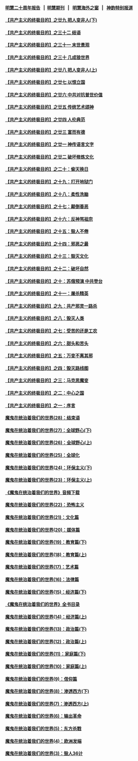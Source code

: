 #### [明慧二十周年报告](https://github.com/gfw-breaker/mh-reports/blob/master/README.md?t=07232220) &nbsp;&nbsp;|&nbsp;&nbsp;[明慧期刊](https://github.com/gfw-breaker/mh-qikan) &nbsp;&nbsp;|&nbsp;&nbsp; [明慧海外之窗](https://github.com/gfw-breaker/mh-news/blob/master/README.md?t=07232220) &nbsp;&nbsp;|&nbsp;&nbsp; [神韵特别报道](https://github.com/gfw-breaker/mh-news/blob/master/shenyun.md?t=07232220) 

#### [【共产主义的终极目的】之廿九 把人变非人(下)](../pages/nsc422/n11344140.md?t=07232220) 

#### [【共产主义的终极目的】之三十二 结语](../pages/nsc422/n11360535.md?t=07232220) 

#### [【共产主义的终极目的】之三十一 末世景观](../pages/nsc422/n11351129.md?t=07232220) 

#### [【共产主义的终极目的】之三十 几成狼世界](../pages/nsc422/n11348280.md?t=07232220) 

#### [【共产主义的终极目的】之廿八 把人变非人(上)](../pages/nsc422/n11340492.md?t=07232220) 

#### [【共产主义的终极目的】之廿七 以恨立国](../pages/nsc422/n11336944.md?t=07232220) 

#### [【共产主义的终极目的】之廿六 中共对抗普世价值](../pages/nsc422/n11324785.md?t=07232220) 

#### [【共产主义的终极目的】之廿五 传统艺术颂神](../pages/nsc422/n11296396.md?t=07232220) 

#### [【共产主义的终极目的】之廿四 人伦典范](../pages/nsc422/n11296397.md?t=07232220) 

#### [【共产主义的终极目的】之廿三 富而有德](../pages/nsc422/n11283598.md?t=07232220) 

#### [【共产主义的终极目的】之廿一 神传语言文字](../pages/nsc422/n11263265.md?t=07232220) 

#### [【共产主义的终极目的】之廿二 破坏修炼文化](../pages/nsc422/n11245728.md?t=07232220) 

#### [【共产主义的终极目的】之二十：偷天换日](../pages/nsc422/n11238846.md?t=07232220) 

#### [【共产主义的终极目的】之十九：打开地狱门](../pages/nsc422/n11206376.md?t=07232220) 

#### [【共产主义的终极目的】之十八：柔性洗脑](../pages/nsc422/n11199994.md?t=07232220) 

#### [【共产主义的终极目的】之十七：颠倒善恶](../pages/nsc422/n11179782.md?t=07232220) 

#### [【共产主义的终极目的】之十六：反神骂祖宗](../pages/nsc422/n11166798.md?t=07232220) 

#### [【共产主义的终极目的】之十五：毁人不倦](../pages/nsc422/n11166792.md?t=07232220) 

#### [【共产主义的终极目的】之十四：邪恶之最](../pages/nsc422/n11150249.md?t=07232220) 

#### [【共产主义的终极目的】之十三：毁灭文化](../pages/nsc422/n11135227.md?t=07232220) 

#### [【共产主义的终极目的】之十二：破坏自然](../pages/nsc422/n11135214.md?t=07232220) 

#### [【共产主义的终极目的】之十：苏俄预演 中共登台](../pages/nsc422/n11118424.md?t=07232220) 

#### [【共产主义的终极目的】之十一：屠杀精英](../pages/nsc422/n11118442.md?t=07232220) 

#### [【共产主义的终极目的】之九：共产邪灵一路杀](../pages/nsc422/n11114139.md?t=07232220) 

#### [【共产主义的终极目的】之八：毁灭人类](../pages/nsc422/n11108503.md?t=07232220) 

#### [【共产主义的终极目的】之七：受苦的还是工农](../pages/nsc422/n11101809.md?t=07232220) 

#### [【共产主义的终极目的】之六：甜头和苦头](../pages/nsc422/n11096971.md?t=07232220) 

#### [【共产主义的终极目的】之五：万变不离其邪](../pages/nsc422/n11091285.md?t=07232220) 

#### [【共产主义的终极目的】之四：毁灭路线图](../pages/nsc422/n11086284.md?t=07232220) 

#### [【共产主义的终极目的】之三：马克思魔变](../pages/nsc422/n11061941.md?t=07232220) 

#### [【共产主义的终极目的】之二：中心之国](../pages/nsc422/n11047728.md?t=07232220) 

#### [【共产主义的终极目的】之一：序言](../pages/nsc422/n11086077.md?t=07232220) 

#### [魔鬼在统治着我们的世界(28)：结束语](../pages/nsc422/n10936246.md?t=07232220) 

#### [魔鬼在统治着我们的世界(27)：全球野心(下)](../pages/nsc422/n10928319.md?t=07232220) 

#### [魔鬼在统治着我们的世界(26)：全球野心(上)](../pages/nsc422/n10900318.md?t=07232220) 

#### [魔鬼在统治着我们的世界(25)：全球化](../pages/nsc422/n10788205.md?t=07232220) 

#### [魔鬼在统治着我们的世界(24)：环保主义(下)](../pages/nsc422/n10695307.md?t=07232220) 

#### [魔鬼在统治着我们的世界(23)：环保主义(上)](../pages/nsc422/n10688613.md?t=07232220) 

#### [《魔鬼在统治着我们的世界》音频下载](../pages/nsc422/n10635553.md?t=07232220) 

#### [魔鬼在统治着我们的世界(22)：恐怖主义](../pages/nsc422/n10614727.md?t=07232220) 

#### [魔鬼在统治着我们的世界(21)：文化篇](../pages/nsc422/n10597706.md?t=07232220) 

#### [魔鬼在统治着我们的世界(20)：媒体篇](../pages/nsc422/n10586579.md?t=07232220) 

#### [魔鬼在统治着我们的世界(19)：教育篇(下)](../pages/nsc422/n10564808.md?t=07232220) 

#### [魔鬼在统治着我们的世界(18)：教育篇(上)](../pages/nsc422/n10526970.md?t=07232220) 

#### [魔鬼在统治着我们的世界(17)：艺术篇](../pages/nsc422/n10499093.md?t=07232220) 

#### [魔鬼在统治着我们的世界(16)：法律篇](../pages/nsc422/n10485969.md?t=07232220) 

#### [魔鬼在统治着我们的世界(15)：经济篇(下)](../pages/nsc422/n10469975.md?t=07232220) 

#### [《魔鬼在统治着我们的世界》全书目录](../pages/nsc422/n10464261.md?t=07232220) 

#### [魔鬼在统治着我们的世界(14)：经济篇(上)](../pages/nsc422/n10457370.md?t=07232220) 

#### [魔鬼在统治着我们的世界(13)：政治篇(下)](../pages/nsc422/n10448270.md?t=07232220) 

#### [魔鬼在统治着我们的世界(12)：政治篇(上)](../pages/nsc422/n10444576.md?t=07232220) 

#### [魔鬼在统治着我们的世界(11)：家庭篇(下)](../pages/nsc422/n10440961.md?t=07232220) 

#### [魔鬼在统治着我们的世界(10)：家庭篇(上)](../pages/nsc422/n10435448.md?t=07232220) 

#### [魔鬼在统治着我们的世界(9)：信仰篇](../pages/nsc422/n10432159.md?t=07232220) 

#### [魔鬼在统治着我们的世界(8)：渗透西方(下)](../pages/nsc422/n10429603.md?t=07232220) 

#### [魔鬼在统治着我们的世界(7)：渗透西方(上)](../pages/nsc422/n10426013.md?t=07232220) 

#### [魔鬼在统治着我们的世界(6)：输出革命](../pages/nsc422/n10421536.md?t=07232220) 

#### [魔鬼在统治着我们的世界(5)：东方杀戮](../pages/nsc422/n10417707.md?t=07232220) 

#### [魔鬼在统治着我们的世界(4)：欧洲发端](../pages/nsc422/n10414890.md?t=07232220) 

#### [魔鬼在统治着我们的世界(3)：毁人36计](../pages/nsc422/n10411583.md?t=07232220) 

